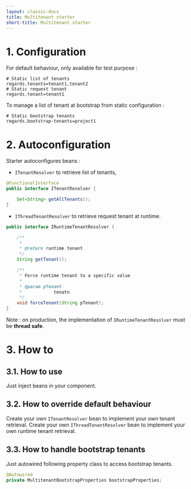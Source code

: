 ```yaml
---
layout: classic-docs
title: Multitenant starter
short-title: Multitenant starter
---
```


# 1\. Configuration

For default behaviour, only available for test purpose :

```properties
# Static list of tenants
regards.tenants=tenant1,tenant2
# Static request tenant
regards.tenant=tenant1
```

To manage a list of tenant at bootstrap from static configuration :

```properties
# Static bootstrap tenants
regards.bootstrap-tenants=project1
```

# 2\. Autoconfiguration

Starter autoconfigures beans :
- `ITenantResolver` to retrieve list of tenants,

```java
@FunctionalInterface
public interface ITenantResolver {

    Set<String> getAllTenants();
}
```
- `IThreadTenantResolver` to retrieve request tenant at runtime.

```java
public interface IRuntimeTenantResolver {

    /**
     *
     * @return runtime tenant
     */
    String getTenant();

    /**
     * Force runtime tenant to a specific value
     *
     * @param pTenant
     *            tenatn
     */
    void forceTenant(String pTenant);
}
```

Note : on production, the implementation of `IRuntimeTenantResolver` must be **thread safe**.

# 3\. How to

## 3.1. How to use

Just inject beans in your component.

## 3.2. How to override default behaviour

Create your own `ITenantResolver` bean to implement your own tenant retrieval.
Create your own `IThreadTenantResolver` bean to implement your own runtime tenant retrieval.

## 3.3. How to handle bootstrap tenants

Just autowired following property class to access bootstrap tenants.

```java
@Autowired
private MultitenantBootstrapProperties bootstrapProperties;
```
